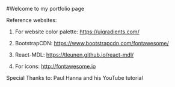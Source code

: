 #Welcome to my portfolio page

Reference websites:
1. For website color palette: https://uigradients.com/

2. BootstrapCDN: https://www.bootstrapcdn.com/fontawesome/

3. React-MDL: https://tleunen.github.io/react-mdl/

4. For icons: http://fontawesome.io

Special Thanks to: Paul Hanna and his YouTube tutorial
